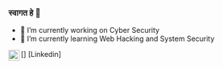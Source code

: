 ### स्वागत हे 👋



- 🔭 I’m currently working on Cyber Security 
- 🌱 I’m currently learning Web Hacking and System Security 

[<img align="left" alt="shams33 | LinkedIn" width="22px" src="https://www.linkedin.com/in/shams-dhar-55862767"/>]  [Linkedin]
